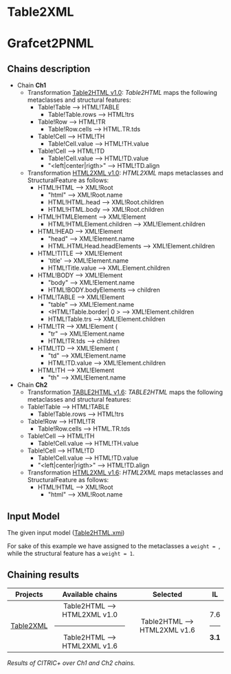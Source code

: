 # Table2XML

# Grafcet2PNML

## Chains description
 - Chain **Ch1**
   - Transformation [Table2HTML v1.0](../tool/case_study/Table2HTML2XML/v1.0/Table2HTML.atl): _Table2HTML_ maps the following metaclasses and structural features:
     - Table!Table --> HTML!TABLE
		- Table!Table.rows --> HTML!trs 
     - Table!Row --> HTML!TR
        - Table!Row.cells --> HTML.TR.tds 
     - Table!Cell --> HTML!TH
		- Table!Cell.value --> HTML!TH.value 
     - Table!Cell --> HTML!TD 
		- Table!Cell.value --> HTML!TD.value 
		- "<left|center|rigth>" --> HTML!TD.align
    - Transformation [HTML2XML v1.0](../tool/case_study/Table2HTML2XML/v1.0/HTML2XML.atl): _HTML2XML_ maps metaclasses and StructuralFeature as follows:
      - HTML!HTML --> XML!Root
        - "html" --> XML!Root.name
		- HTML!HTML.head --> XML!Root.children
		- HTML!HTML.body --> XML!Root.children
      - HTML!HTMLElement --> XML!Element
		- HTML!HTMLElement.children --> XML!Element.children 
      - HTML!HEAD --> XML!Element
		- "head" --> XML!Element.name
		- HTML.HTMLHead.headElements --> XML!Element.children
      - HTML!TITLE --> XML!Element
		- 'title' --> XML!Element.name
		- HTML!Title.value --> XML.Element.children 
      - HTML!BODY --> XML!Element
		- "body" --> XML!Element.name
		- HTML!BODY.bodyElements --> children
      - HTML!TABLE --> XML!Element
		- "table" --> XML!Element.name
		- <HTML!Table.border| 0 > --> XML!Element.children 
		- HTML!Table.trs --> XML!Element.children
      - HTML!TR --> XML!Element (
		- "tr" --> XML!Element.name
		- HTML!TR.tds --> children
      - HTML!TD --> XML!Element (
		- "td" --> XML!Element.name
		- HTML!TD.value --> XML!Element.children
      - HTML!TH --> XML!Element
		- "th" --> XML!Element.name
  - Chain **Ch2**
    - Transformation [TABLE2HTML v1.6](Table2HTML2XML/v1.6/Table2HTML.atl): _TABLE2HTML_ maps the following metaclasses and structural features:
     - Table!Table --> HTML!TABLE
		- Table!Table.rows --> HTML!trs 
     - Table!Row --> HTML!TR
        - Table!Row.cells --> HTML.TR.tds 
     - Table!Cell --> HTML!TH
		- Table!Cell.value --> HTML!TH.value 
     - Table!Cell --> HTML!TD 
		- Table!Cell.value --> HTML!TD.value 
		- "<left|center|rigth>" --> HTML!TD.align
    - Transformation [HTML2XML v1.6](../tool/case_study/Table2HTML2XML/v1.6/HTML2XML.atl): _HTML2XML_ maps metaclasses and StructuralFeature as follows:
      - HTML!HTML --> XML!Root
        - "html" --> XML!Root.name
	       

## Input Model

The given input model ([Table2HTML.xmi](../tool/case_study/Table2HTML2XML/Table2HTML.xmi)) 

For sake of this example we have assigned to the  metaclasses a ```weight = ```, while the structural feature  has a ```weight = 1```.

## Chaining results

| Projects  |  Available chains |  Selected |  IL |
|  :---:       |:---:|:---:|:---:|
| [Table2XML](wiki/table.md)    | Table2HTML --> HTML2XML v1.0 <hr/> Table2HTML --> HTML2XML v1.6  | Table2HTML --> HTML2XML v1.6  | 7.6 <hr/> **3.1**  |

<em>Results of CITRIC+ over Ch1 and Ch2 chains.</em>
